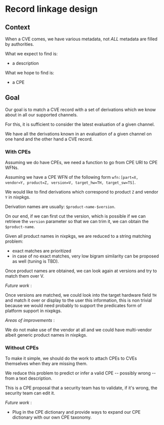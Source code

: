 # Record linkage design

## Context

When a CVE comes, we have various metadata, not _ALL_ metadata are filled by authorities.

What we expect to find is:

- a description

What we hope to find is:

- a CPE

## Goal

Our goal is to match a CVE record with a set of derivations which we know about in all our supported channels.

For this, it is sufficient to consider the latest evaluation of a given channel.

We have all the derivations known in an evaluation of a given channel on one hand and the other hand a CVE record.

### With CPEs

Assuming we do have CPEs, we need a function to go from CPE URI to CPE WFNs.

Assuming we have a CPE WFN of the following form `wfn:[part=X, vendor=Y, product=Z, version=V, target_hw=TH, target_sw=TS]`.

We would like to find derivations which correspond to product `Z` and vendor `Y` in nixpkgs.

Derivation names are usually: `$product-name-$version`.

On our end, if we can first cut the version, which is possible if we can retrieve the `version` parameter so that we can trim it, we can obtain the `$product-name`.

Given all product names in nixpkgs, we are reduced to a string matching problem:

- exact matches are prioritized
- in case of no exact matches, very low bigram similarity can be proposed as well (tuning is TBD).

Once product names are obtained, we can look again at versions and try to match them over V.

_Future work_ :

Once versions are matched, we could look into the target hardware field `TH` and match it over or display to the user this information, this is non trivial because we would need probably to support the predicates form of platform support in nixpkgs.

_Areas of improvements_ :

We do not make use of the vendor at all and we could have multi-vendor albeit generic product names in nixpkgs.

[1]: https://nvlpubs.nist.gov/nistpubs/Legacy/IR/nistir7695.pdf

### Without CPEs

To make it simple, we should do the work to attach CPEs to CVEs themselves when they are missing them.

We reduce this problem to predict or infer a valid CPE -- possibly wrong -- from a text description.

This is a CPE proposal that a security team has to validate, if it's wrong, the security team can edit it.

_Future work_ :

- Plug in the CPE dictionary and provide ways to expand our CPE dictionary with our own CPE taxonomy.
